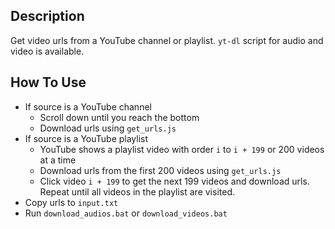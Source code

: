 ## Description

Get video urls from a YouTube channel or playlist. `yt-dl` script for audio and video is available.

## How To Use

- If source is a YouTube channel
  - Scroll down until you reach the bottom
  - Download urls using `get_urls.js`
- If source is a YouTube playlist
  - YouTube shows a playlist video with order `i` to `i + 199` or 200 videos at a time
  - Download urls from the first 200 videos using `get_urls.js`
  - Click video `i + 199` to get the next 199 videos and download urls. Repeat until all videos in the playlist are visited.
- Copy urls to `input.txt`
- Run `download_audios.bat` or `download_videos.bat`
